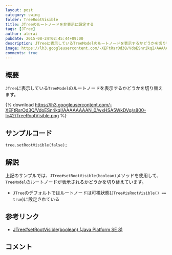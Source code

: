 ```yaml
---
layout: post
category: swing
folder: TreeRootVisible
title: JTreeのルートノードを非表示に設定する
tags: [JTree]
author: aterai
pubdate: 2015-08-24T02:45:44+09:00
description: JTreeに表示しているTreeModelのルートノードを表示するかどうかを切り替えます。
image: https://lh3.googleusercontent.com/-XEFtRsrOd3Q/VdoESnrikqI/AAAAAAAAN_0/wxHSA5WkDVg/s800-Ic42/TreeRootVisible.png
comments: true
---
```

## 概要
`JTree`に表示している`TreeModel`のルートノードを表示するかどうかを切り替えます。

{% download https://lh3.googleusercontent.com/-XEFtRsrOd3Q/VdoESnrikqI/AAAAAAAAN_0/wxHSA5WkDVg/s800-Ic42/TreeRootVisible.png %}

## サンプルコード
<pre class="prettyprint"><code>tree.setRootVisible(false);
</code></pre>

## 解説
上記のサンプルでは、`JTree#setRootVisible(boolean)`メソッドを使用して、`TreeModel`のルートノードが表示されるかどうかを切り替えています。

- `JTree`のデフォルトではルートノードは可視状態(`JTree#isRootVisible() == true`)に設定されている

<!-- dummy comment line for breaking list -->

## 参考リンク
- [JTree#setRootVisible(boolean) (Java Platform SE 8)](https://docs.oracle.com/javase/jp/8/docs/api/javax/swing/JTree.html#setRootVisible-boolean-)

<!-- dummy comment line for breaking list -->

## コメント
